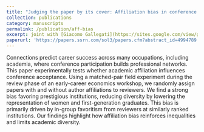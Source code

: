 ```yaml
---
title: "Judging the paper by its cover: Affiliation bias in conference admissions"
collection: publications
category: manuscripts
permalink: /publication/aff-bias
excerpt: joint with [Giacomo Gallegati](https://sites.google.com/view/giacomogallegati/), [Luca Favero](https://sites.google.com/view/luca-favero/) and [Enrique Carreras](https://www.phdpareto.carloalberto.org/enrique-carreras/)
paperurl: 'https://papers.ssrn.com/sol3/papers.cfm?abstract_id=4994789'
---
```

Connections predict career success across many occupations, including academia, where conference participation builds professional networks. This paper experimentally tests whether academic affiliation influences conference acceptance. Using a matched-pair field experiment during the review phase of an early-career economics workshop, we randomly assign papers with and without author affiliations to reviewers. We find a strong bias favoring prestigious institutions, reducing diversity by lowering the representation of women and first-generation graduates. This bias is primarily driven by in-group favoritism from reviewers at similarly ranked institutions. Our findings highlight how affiliation bias reinforces inequalities and limits academic diversity. 
